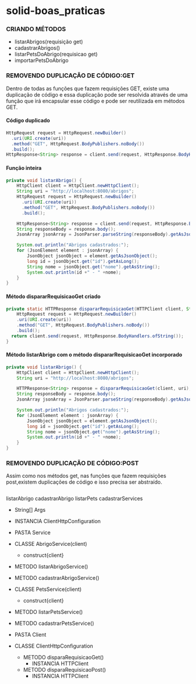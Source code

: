# solid-boas_praticas

### CRIANDO MÉTODOS
 - listarAbrigos(requisição get)
 - cadastrarAbrigos()
 - listarPetsDoAbrigo(requisicao get)
 - importarPetsDoAbrigo

### REMOVENDO DUPLICAÇÃO DE CÓDIGO:GET

Dentro de todas as funções que fazem requisições GET, existe uma duplicação de código e essa duplicação pode ser resolvida através de uma função que irá encapsular esse código e pode ser reutilizada em métodos GET.

#### Código duplicado
```java
HttpRequest request = HttpRequest.newBuilder()
  .uri(URI.create(uri))
  .method("GET", HttpRequest.BodyPublishers.noBody())
  .build();
HttpResponse<String> response = client.send(request, HttpResponse.BodyHandlers.ofString());
```

#### Função inteira
```java
private void listarAbrigo() {
    HttpClient client = HttpClient.newHttpClient();
    String uri = "http://localhost:8080/abrigos";
    HttpRequest request = HttpRequest.newBuilder()
      .uri(URI.create(uri))
      .method("GET", HttpRequest.BodyPublishers.noBody())
      .build();

    HttpResponse<String> response = client.send(request, HttpResponse.BodyHandlers.ofString());
    String responseBody = response.body();
    JsonArray jsonArray = JsonParser.parseString(responseBody).getAsJsonArray();

    System.out.println("Abrigos cadastrados:");
    for (JsonElement element : jsonArray) {
        JsonObject jsonObject = element.getAsJsonObject();
        long id = jsonObject.get("id").getAsLong();
        String nome = jsonObject.get("nome").getAsString();
        System.out.println(id +" - " +nome);
    }
}

```
#### Método dispararRequisicaoGet criado
```java
private static HTTPResponse dispararRequisicaoGet(HTTPClient client, String uri) throws IOException, InterruptedException {
    HttpRequest request = HttpRequest.newBuilder()
    .uri(URI.create(uri))
    .method("GET", HttpRequest.BodyPublishers.noBody())
    .build();
  return client.send(request, HttpResponse.BodyHandlers.ofString());
}

```
#### Método listarAbrigo com o método dispararRequisicaoGet incorporado
```java
private void listarAbrigo() {
    HttpClient client = HttpClient.newHttpClient();
    String uri = "http://localhost:8080/abrigos";

    HTTPResponse<String> response = dispararRequisicaoGet(client, uri);
    String responseBody = response.body();
    JsonArray jsonArray = JsonParser.parseString(responseBody).getAsJsonArray();

    System.out.println("Abrigos cadastrados:");
    for (JsonElement element : jsonArray) {
        JsonObject jsonObject = element.getAsJsonObject();
        long id = jsonObject.get("id").getAsLong();
        String nome = jsonObject.get("nome").getAsString();
        System.out.println(id +" - " +nome);
    }
}

```

### REMOVENDO DUPLICAÇÃO DE CÓDIGO:POST

Assim como nos métodos get, nas funções que fazem requisições post,existem duplicações de código e isso precisa ser abstraído.

```java

```


listarAbrigo
cadastrarAbrigo
listarPets
cadastrarServices

- String[] Args
 - INSTANCIA ClientHttpConfiguration 

- PASTA Service
 - CLASSE AbrigoService(client)
   - construct{client}
  - METODO listarAbrigoService()
  - METODO cadastrarAbrigoService()

 - CLASSE PetsService(client)
   - construct{client}
  - METODO listarPetsService()
  - METODO cadastrarPetsService()

- PASTA Client
 - CLASSE ClientHttpConfiguration
   - METODO disparaRequisicaoGet()
     - INSTANCIA HTTPClient
   - METODO disparaRequisicaoPost()
     - INSTANCIA HTTPClient
 













